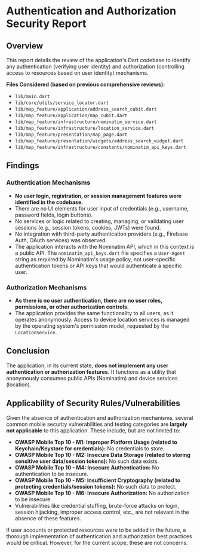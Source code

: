 # Authentication and Authorization Security Report

## Overview

This report details the review of the application's Dart codebase to identify any authentication (verifying user identity) and authorization (controlling access to resources based on user identity) mechanisms.

**Files Considered (based on previous comprehensive reviews):**

*   `lib/main.dart`
*   `lib/core/utils/service_locator.dart`
*   `lib/map_feature/application/address_search_cubit.dart`
*   `lib/map_feature/application/map_cubit.dart`
*   `lib/map_feature/infrastructure/nominatim_service.dart`
*   `lib/map_feature/infrastructure/location_service.dart`
*   `lib/map_feature/presentation/map_page.dart`
*   `lib/map_feature/presentation/widgets/address_search_widget.dart`
*   `lib/map_feature/infrastructure/constants/nominatim_api_keys.dart`

## Findings

### Authentication Mechanisms

*   **No user login, registration, or session management features were identified in the codebase.**
*   There are no UI elements for user input of credentials (e.g., username, password fields, login buttons).
*   No services or logic related to creating, managing, or validating user sessions (e.g., session tokens, cookies, JWTs) were found.
*   No integration with third-party authentication providers (e.g., Firebase Auth, OAuth services) was observed.
*   The application interacts with the Nominatim API, which in this context is a public API. The `nominatim_api_keys.dart` file specifies a `User-Agent` string as required by Nominatim's usage policy, not user-specific authentication tokens or API keys that would authenticate a specific user.

### Authorization Mechanisms

*   **As there is no user authentication, there are no user roles, permissions, or other authorization controls.**
*   The application provides the same functionality to all users, as it operates anonymously. Access to device location services is managed by the operating system's permission model, requested by the `LocationService`.

## Conclusion

The application, in its current state, **does not implement any user authentication or authorization features.** It functions as a utility that anonymously consumes public APIs (Nominatim) and device services (location).

## Applicability of Security Rules/Vulnerabilities

Given the absence of authentication and authorization mechanisms, several common mobile security vulnerabilities and testing categories are **largely not applicable** to this application. These include, but are not limited to:

*   **OWASP Mobile Top 10 - M1: Improper Platform Usage (related to Keychain/Keystore for credentials):** No credentials to store.
*   **OWASP Mobile Top 10 - M2: Insecure Data Storage (related to storing sensitive user data/session tokens):** No such data exists.
*   **OWASP Mobile Top 10 - M4: Insecure Authentication:** No authentication to be insecure.
*   **OWASP Mobile Top 10 - M5: Insufficient Cryptography (related to protecting credentials/session tokens):** No such data to protect.
*   **OWASP Mobile Top 10 - M6: Insecure Authorization:** No authorization to be insecure.
*   Vulnerabilities like credential stuffing, brute-force attacks on login, session hijacking, improper access control, etc., are not relevant in the absence of these features.

If user accounts or protected resources were to be added in the future, a thorough implementation of authentication and authorization best practices would be critical. However, for the current scope, these are not concerns.
